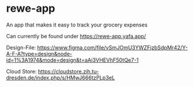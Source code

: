 # rewe-app

An app that makes it easy to track your grocery expenses

Can currently be found under https://rewe-app.yafa.app/

Design-File: https://www.figma.com/file/vSmJOmU3YWZFjzbSdpMr42/Y-A-F-A?type=design&node-id=1%3A1974&mode=design&t=aAi3VHEVhF50tQe7-1

Cloud Store: https://cloudstore.zih.tu-dresden.de/index.php/s/HMwJ666tzPLp3eL